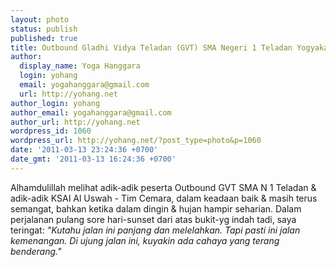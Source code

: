 ```yaml
---
layout: photo
status: publish
published: true
title: Outbound Gladhi Vidya Teladan (GVT) SMA Negeri 1 Teladan Yogyakarta
author:
  display_name: Yoga Hanggara
  login: yohang
  email: yogahanggara@gmail.com
  url: http://yohang.net
author_login: yohang
author_email: yogahanggara@gmail.com
author_url: http://yohang.net
wordpress_id: 1060
wordpress_url: http://yohang.net/?post_type=photo&p=1060
date: '2011-03-13 23:24:36 +0700'
date_gmt: '2011-03-13 16:24:36 +0700'
---
```

Alhamdulillah melihat adik-adik peserta Outbound GVT SMA N 1 Teladan & adik-adik KSAI Al Uswah - Tim Cemara, dalam keadaan baik & masih terus semangat, bahkan ketika dalam dingin & hujan hampir seharian. Dalam perjalanan pulang sore hari-sunset dari atas bukit-yg indah tadi, saya teringat: _"Kutahu jalan ini panjang dan melelahkan. Tapi pasti ini jalan kemenangan. Di ujung jalan ini, kuyakin ada cahaya yang terang benderang."_

